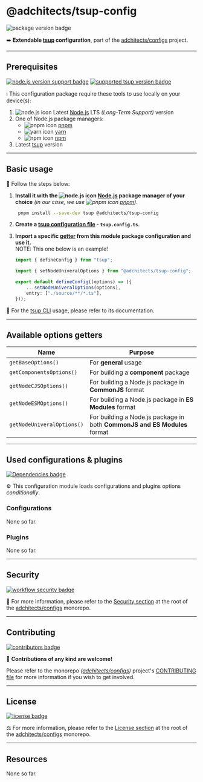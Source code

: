 # @adchitects/tsup-config

![package version badge]

➡️ **Extendable [tsup] configuration**, part of the
[adchitects/configs] project.

[package version badge]: https://img.shields.io/npm/v/@adchitects/tsup-config/latest?style=for-the-badge&logo=npm
[tsup]: https://tsup.egoist.dev/
[adchitects/configs]: https://github.com/adchitects/configs

---

## Prerequisites

[![node.js version support badge]][node.js]
[![supported tsup version badge]][tsup]

[node.js version support badge]: https://img.shields.io/node/v-lts/@adchitects/tsup-config?style=for-the-badge&logo=nodedotjs
[supported tsup version badge]: https://img.shields.io/github/package-json/dependency-version/adchitects/configs/peer/tsup?filename=packages%2Ftsup%2Fpackage.json&logo=tsup&style=for-the-badge

ℹ️ This configuration package require these tools to use locally on your
device(s):

1. ![node.js icon] Latest [Node.js] LTS _(Long-Term Support)_ version
1. One of Node.js package managers:
    - ![pnpm icon] [pnpm]
    - ![yarn icon] [yarn]
    - ![npm icon] [npm]
1. Latest [tsup] version

[node.js]: https://nodejs.org/en/
[node.js icon]: https://api.iconify.design/logos/nodejs-icon.svg
[pnpm]: https://pnpm.io/
[pnpm icon]: https://api.iconify.design/vscode-icons/file-type-light-pnpm.svg
[npm]: https://npmjs.com/
[npm icon]: https://api.iconify.design/logos/npm-icon.svg
[yarn]: https://yarnpkg.com/
[yarn icon]: https://api.iconify.design/logos/yarn.svg

---

## Basic usage

👣 Follow the steps below:

1. **Install it with the ![node.js icon] [Node.js] package manager of your
   choice** _(in our case, we use ![pnpm icon] [pnpm])_.

    ```sh
     pnpm install --save-dev tsup @adchitects/tsup-config
    ```

1. **Create a [tsup configuration file] - `tsup.config.ts`**.

1. **Import a specific [getter] from this module package configuration and use it.**\
   NOTE: This one below is an example!

    ```ts
    import { defineConfig } from "tsup";

    import { setNodeUniveralOptions } from "@adchitects/tsup-config";

    export default defineConfig((options) => ({
    	...setNodeUniveralOptions(options),
    	entry: ["./source/**/*.ts"],
    }));
    ```

📖 For the [tsup CLI] usage, please refer to its documentation.

[getter]: #available-options-getters
[tsup configuration file]: https://tsup.egoist.dev/#using-custom-configuration
[tsup cli]: https://tsup.egoist.dev/#usage

---

## Available options getters

| Name                       | Purpose                                                                   |
| -------------------------- | ------------------------------------------------------------------------- |
| `getBaseOptions()`         | For **general** usage                                                     |
| `getComponentsOptions()`   | For building a **component** package                                      |
| `getNodeCJSOptions()`      | For building a Node.js package in **CommonJS** format                     |
| `getNodeESMOptions()`      | For building a Node.js package in **ES Modules** format                   |
| `getNodeUniveralOptions()` | For building a Node.js package in both **CommonJS and ES Modules** format |

---

## Used configurations & plugins

[![Dependencies badge]][dependencies url]

⚙️ This configuration module loads configurations and plugins options
_conditionally_.

[dependencies badge]: https://img.shields.io/librariesio/release/npm/@adchitects/tsup-config?style=for-the-badge
[dependencies url]: https://libraries.io/npm/@adchitects%2Ftsup-config

### Configurations

None so far.

### Plugins

None so far.

---

## Security

[![workflow security badge]][security policy]

🔐 For more information, please refer to the [Security section] at the root of the
[adchitects/configs] monorepo.

[workflow security badge]: https://img.shields.io/github/workflow/status/adchitects/configs/Maintenance?label=Security&logo=github&style=for-the-badge
[security section]: https://github.com/adchitects/configs#security
[security policy]: https://github.com/adchitects/configs/security/policy

---

## Contributing

[![contributors badge]][contributors url]

🤝 **Contributions of any kind are welcome!**

Please refer to the monorepo _([adchitects/configs])_ project's
[CONTRIBUTING file] for more information if you wish to get involved.

[contributing file]: https://github.com/adchitects/configs/blob/main/.github/CONTRIBUTING.md
[contributors badge]: https://img.shields.io/github/contributors/adchitects/configs?style=for-the-badge
[contributors url]: https://github.com/adchitects/configs#contributors

---

## License

[![license badge]][license]

⚖️ For more information, please refer to the [License section] at the root of
the [adchitects/configs] monorepo.

[license badge]: https://img.shields.io/github/license/adchitects/configs?style=for-the-badge
[license]: https://github.com/adchitects/configs/blob/main/LICENSE.md
[license section]: https://github.com/adchitects/configs#License

---

## Resources

None so far.

